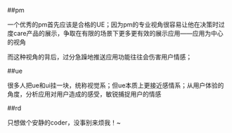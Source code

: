 ##pm

一个优秀的pm首先应该是合格的UE；因为pm的专业视角很容易让他在决策时过度care产品的展示，争取在有限的场景下更多更有效的展示应用——应用为中心的视角

而这种视角的背后，过分急躁地推送应用功能往往会伤害用户情感；

##ue

很多人把ue和ui挂一块，统称视觉系；但ue本质上更接近感情系；从用户体验的角度，分析应用对用户造成的感受，敏锐捕捉用户的情感

##rd

只想做个安静的coder，没事别来烦我！~